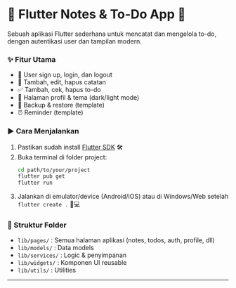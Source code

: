 
# 📝 Flutter Notes & To-Do App 🚀


Sebuah aplikasi Flutter sederhana untuk mencatat dan mengelola to-do, dengan autentikasi user dan tampilan modern.


### ✨ Fitur Utama
- 🔐 User sign up, login, dan logout
- 📝 Tambah, edit, hapus catatan
- ✅ Tambah, cek, hapus to-do
- 👤 Halaman profil & tema (dark/light mode)
- 💾 Backup & restore (template)
- ⏰ Reminder (template)


### ▶️ Cara Menjalankan
1. Pastikan sudah install [Flutter SDK](https://docs.flutter.dev/get-started/install) 🛠️
2. Buka terminal di folder project:
	```sh
	cd path/to/your/project
	flutter pub get
	flutter run
	```
3. Jalankan di emulator/device (Android/iOS) atau di Windows/Web setelah `flutter create .` 📱💻


### 📁 Struktur Folder
- `lib/pages/` : Semua halaman aplikasi (notes, todos, auth, profile, dll)
- `lib/models/` : Data models
- `lib/services/` : Logic & penyimpanan
- `lib/widgets/` : Komponen UI reusable
- `lib/utils/` : Utilities


---



